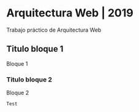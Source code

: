 # Arquitectura Web | 2019

Trabajo práctico de Arquitectura Web

## Titulo bloque 1

Bloque 1

### Titulo bloque 2

Bloque 2

```
Test

```
